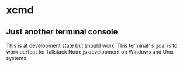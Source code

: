 # xcmd

## Just another terminal console

This is at development state but should work. This terminal' s goal is to work perfect for fullstack Node.js development on Windows and Unix systems.
